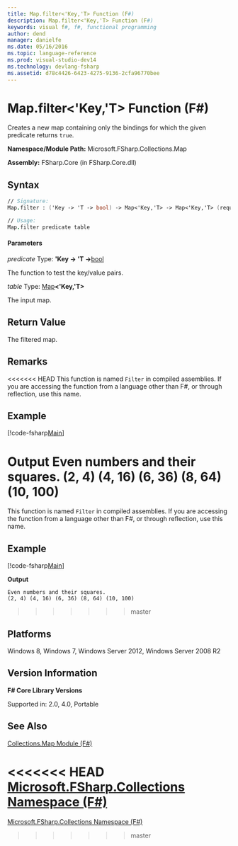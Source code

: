 ```yaml
---
title: Map.filter<'Key,'T> Function (F#)
description: Map.filter<'Key,'T> Function (F#)
keywords: visual f#, f#, functional programming
author: dend
manager: danielfe
ms.date: 05/16/2016
ms.topic: language-reference
ms.prod: visual-studio-dev14
ms.technology: devlang-fsharp
ms.assetid: d78c4426-6423-4275-9136-2cfa96770bee
---
```


# Map.filter<'Key,'T> Function (F#)

Creates a new map containing only the bindings for which the given predicate returns `true`.

**Namespace/Module Path:** Microsoft.FSharp.Collections.Map

**Assembly:** FSharp.Core (in FSharp.Core.dll)


## Syntax

```fsharp
// Signature:
Map.filter : ('Key -> 'T -> bool) -> Map<'Key,'T> -> Map<'Key,'T> (requires comparison)

// Usage:
Map.filter predicate table
```

#### Parameters
*predicate*
Type: **'Key -&gt; 'T -&gt;**[bool](https://msdn.microsoft.com/library/89c0cf9c-49ce-4207-a3be-555851a67dd5)


The function to test the key/value pairs.


*table*
Type: [Map](https://msdn.microsoft.com/library/975316ea-55e3-4987-9994-90897ad45664)**&lt;'Key,'T&gt;**


The input map.

## Return Value

The filtered map.

## Remarks
<<<<<<< HEAD
This function is named `Filter` in compiled assemblies. If you are accessing the function from a language other than F#, or through reflection, use this name.

## Example

[!code-fsharp[Main](snippets/fsmaps/snippet5.fs)]

**Output**
Even numbers and their squares.
(2, 4) (4, 16) (6, 36) (8, 64) (10, 100)
=======

This function is named `Filter` in compiled assemblies. If you are accessing the function from a language other than F#, or through reflection, use this name.

## Example

[!code-fsharp[Main](snippets/fsmaps/snippet5.fs)]

**Output**

```
Even numbers and their squares.
(2, 4) (4, 16) (6, 36) (8, 64) (10, 100)
```
>>>>>>> master

## Platforms
Windows 8, Windows 7, Windows Server 2012, Windows Server 2008 R2

## Version Information
**F# Core Library Versions**

Supported in: 2.0, 4.0, Portable

## See Also
[Collections.Map Module &#40;F&#35;&#41;](Collections.Map-Module-%5BFSharp%5D.md)

<<<<<<< HEAD
[Microsoft.FSharp.Collections Namespace &#40;F&#35;&#41;](Microsoft.FSharp.Collections-Namespace-%5BFSharp%5D.md)
=======
[Microsoft.FSharp.Collections Namespace &#40;F&#35;&#41;](Microsoft.FSharp.Collections-Namespace-%5BFSharp%5D.md)
>>>>>>> master
